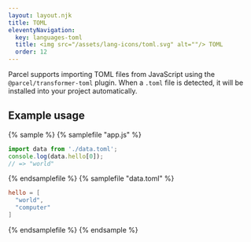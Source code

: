 ```yaml
---
layout: layout.njk
title: TOML
eleventyNavigation:
  key: languages-toml
  title: <img src="/assets/lang-icons/toml.svg" alt=""/> TOML
  order: 12
---
```


Parcel supports importing TOML files from JavaScript using the `@parcel/transformer-toml` plugin. When a `.toml` file is detected, it will be installed into your project automatically.

## Example usage

{% sample %}
{% samplefile "app.js" %}

```js
import data from './data.toml';
console.log(data.hello[0]);
// => "world"
```

{% endsamplefile %}
{% samplefile "data.toml" %}

```toml
hello = [
  "world",
  "computer"
]
```

{% endsamplefile %}
{% endsample %}
